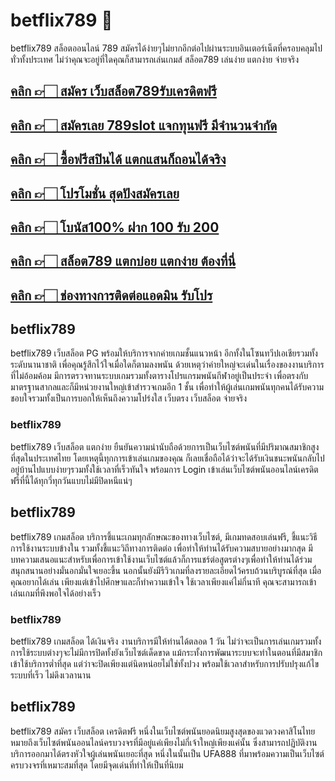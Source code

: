 # betflix789 🎰

betflix789 สล็อตออนไลน์ 789 สมัครได้ง่ายๆไม่ยากอีกต่อไปผ่านระบบอินเตอร์เน็ตที่ครอบคลุมไปทั่วทั้งประเทศ ไม่ว่าคุณจะอยู่ที่ใดคุณก็สามารถเล่นเกมส์ สล็อต789 เล่นง่าย แตกง่าย จ่ายจริง

## [คลิก 👉🏻 สมัคร เว็บสล็อต789รับเครดิตฟรี ](https://www.amb789k.com/)
## [คลิก 👉🏻 สมัครเลย 789slot แจกทุนฟรี มีจำนวนจำกัด ](https://www.amb789k.com/)
## [คลิก 👉🏻 ซื้อฟรีสปินได้ แตกแสนก็ถอนได้จริง ](https://www.amb789k.com/)
## [คลิก 👉🏻 โปรโมชั่น สุดปังสมัครเลย ](https://www.amb789k.com/)
## [คลิก 👉🏻 โบนัส100% ฝาก 100 รับ 200 ](https://www.amb789k.com/)
## [คลิก 👉🏻 สล็อต789 แตกบ่อย แตกง่าย ต้องที่นี่](https://www.amb789k.com/)
## [คลิก 👉🏻 ช่องทางการติดต่อแอดมิน รับโปร](https://lin.ee/GdBjjxh)

## betflix789

betflix789 เว็บสล็อต PG พร้อมให้บริการจากค่ายเกมชั้นแนวหน้า อีกทั้งในโซนทวีปเอเชียรวมทั้งระดับนานาชาติ เพื่อคุณรู้สึกไว้ใจเมื่อใดก็ตามลงพนัน ด้วยเหตุว่าค่ายใหญ่จะเด่นในเรื่องของงานบริการที่ไม่อ้อมค้อม มีการตรวจทานระบบเกมรวมทั้งตารางโปรแกรมพนันกีฬาอยู่เป็นประจำ เพื่อตรงกับมาตรฐานสากลและก็มีหน่วยงานใหญ่เข้าสำรวจเกมอีก 1 ชั้น เพื่อทำให้ผู้เล่นเกมพนันทุกคนได้รับความชอบใจรวมทั้งเป็นการบอกให้เห็นถึงความโปร่งใส เว็บตรง เว็บสล็อต จ่ายจริง

### betflix789

betflix789 เว็บสล็อต แตกง่าย ยืนยันความน่านับถือด้วยการเป็นเว็บไซต์พนันที่มีปริมาณสมาชิกสูงที่สุดในประเทศไทย โดยเหตุนี้ทุกการเข้าเล่นเกมของคุณ ก็เลยเชื่อถือได้ว่าจะได้รับเงินชนะพนันกลับไปอยู่บ้านไปแบบง่ายๆรวมทั้งใช้เวลาที่เร็วทันใจ พร้อมการ Login เข้าเล่นเว็บไซต์พนันออนไลน์เครดิตฟรีที่นี้ได้ทุกวี่ทุกวันแบบไม่มีปิดหนีแน่ๆ

## betflix789

betflix789 เกมสล็อต บริการชี้แนะเกมทุกลักษณะของทางเว็บไซต์, มีเกมทดสอบเล่นฟรี, ชี้แนะวิธีการใช้งานระบบข้างใน รวมทั้งชี้แนะวิถีทางการติดต่อ เพื่อทำให้ท่านได้รับความสบายอย่างมากสุด มีบทความเสนอแนะสำหรับเพื่อการเข้าใช้งานเว็บไซต์แล้วก็การแชร์ต่อสูตรต่างๆเพื่อทำให้ท่านได้ร่วมสนุกสนานอย่างมั่นอกมั่นใจเยอะขึ้น นอกนั้นยังมีรีวิวเกมที่ลงรายละเอียดไว้ครบถ้วนบริบูรณ์ที่สุด เมื่อคุณอยากได้เล่น เพียงแต่เข้าไปศึกษาและก็ทำความเข้าใจ ใช้เวลาเพียงแค่ไม่กี่นาที คุณจะสามารถเข้าเล่นเกมที่พึงพอใจได้อย่างเร็ว
### betflix789

betflix789 เกมสล็อต ได้เงินจริง งานบริการมีให้ท่านได้ตลอด 1 วัน ไม่ว่าจะเป็นการเล่นเกมรวมทั้งการใช้ระบบต่างๆจะไม่มีการปิดทั้งยังเว็บไซต์เด็ดขาด แม้กระทั้งการพัฒนาระบบจะทำในตอนที่มีสมาชิกเข้าใช้บริการต่ำที่สุด แต่ว่าจะปิดเพียงแต่นิดหน่อยไม่ใช่ทั้งปวง พร้อมใช้เวลาสำหรับการปรับปรุงแก้ไขระบบที่เร็ว ไม่ดึงเวลานาน

## betflix789

betflix789 สมัคร เว็บสล็อต เครดิตฟรี หนึ่งในเว็บไซต์พนันยอดนิยมสูงสุดของแวดวงคาสิโนไทยหมายถึงเว็บไซต์พนันออนไลน์ครบวงจรที่มีอยู่แค่เพียงไม่กี่เจ้าใหญ่เพียงแค่นั้น ซึ่งสามารถปฏิบัติงานบริการออกมาได้ตรงหัวใจผู้เล่นพนันเยอะที่สุด หนึ่งในนั้นเป็น UFA888 ที่มาพร้อมความเป็นเว็บไซต์ครบวงจรที่เหมาะสมที่สุด โดยมีจุดเด่นที่ทำให้เป็นที่นิยม